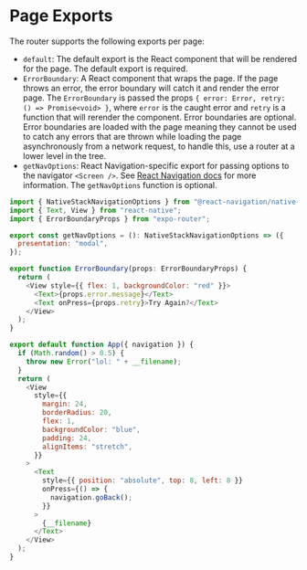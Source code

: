 # Page Exports

The router supports the following exports per page:

- `default`: The default export is the React component that will be rendered for the page. The default export is required.
- `ErrorBoundary`: A React component that wraps the page. If the page throws an error, the error boundary will catch it and render the error page. The `ErrorBoundary` is passed the props `{ error: Error, retry: () => Promise<void> }`, where `error` is the caught error and `retry` is a function that will rerender the component. Error boundaries are optional. Error boundaries are loaded with the page meaning they cannot be used to catch any errors that are thrown while loading the page asynchronously from a network request, to handle this, use a router at a lower level in the tree.
- `getNavOptions`: React Navigation-specific export for passing options to the navigator `<Screen />`. See [React Navigation docs](https://reactnavigation.org/docs/screen-options-resolution/#passing-options-to-a-screen) for more information. The `getNavOptions` function is optional.

```js
import { NativeStackNavigationOptions } from "@react-navigation/native-stack";
import { Text, View } from "react-native";
import { ErrorBoundaryProps } from "expo-router";

export const getNavOptions = (): NativeStackNavigationOptions => ({
  presentation: "modal",
});

export function ErrorBoundary(props: ErrorBoundaryProps) {
  return (
    <View style={{ flex: 1, backgroundColor: "red" }}>
      <Text>{props.error.message}</Text>
      <Text onPress={props.retry}>Try Again?</Text>
    </View>
  );
}

export default function App({ navigation }) {
  if (Math.random() > 0.5) {
    throw new Error("lol: " + __filename);
  }
  return (
    <View
      style={{
        margin: 24,
        borderRadius: 20,
        flex: 1,
        backgroundColor: "blue",
        padding: 24,
        alignItems: "stretch",
      }}
    >
      <Text
        style={{ position: "absolute", top: 8, left: 8 }}
        onPress={() => {
          navigation.goBack();
        }}
      >
        {__filename}
      </Text>
    </View>
  );
}
```
